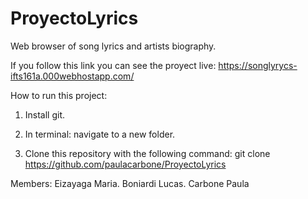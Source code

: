 # ProyectoLyrics
Web browser of song lyrics and artists biography.

If you follow this link you can see the proyect live:
https://songlyrycs-ifts161a.000webhostapp.com/


How to run this project:
1. Install git.

2. In terminal: navigate to a new folder.

3. Clone this repository with the following command: git clone https://github.com/paulacarbone/ProyectoLyrics


Members:
Eizayaga Maria. 
Boniardi Lucas. 
Carbone Paula

